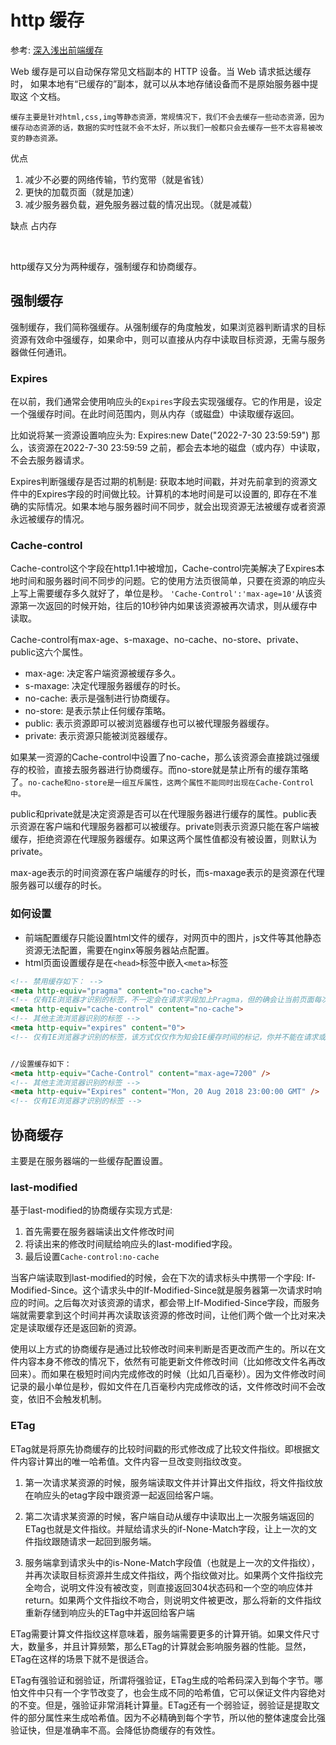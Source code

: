 # http 缓存

参考: [深入浅出前端缓存](https://mp.weixin.qq.com/s/9jgLM3xKhxWpHgmuW0uINQ)

Web 缓存是可以自动保存常见文档副本的 HTTP 设备。当 Web 请求抵达缓存时， 如果本地有“已缓存的”副本，就可以从本地存储设备而不是原始服务器中提取这 个文档。

`缓存主要是针对html,css,img等静态资源，常规情况下，我们不会去缓存一些动态资源，因为缓存动态资源的话，数据的实时性就不会不太好，所以我们一般都只会去缓存一些不太容易被改变的静态资源。`

优点

1. 减少不必要的网络传输，节约宽带（就是省钱）
2. 更快的加载页面（就是加速）
3. 减少服务器负载，避免服务器过载的情况出现。（就是减载）

缺点 占内存


<br>

http缓存又分为两种缓存，强制缓存和协商缓存。

## 强制缓存


强制缓存，我们简称强缓存。从强制缓存的角度触发，如果浏览器判断请求的目标资源有效命中强缓存，如果命中，则可以直接从内存中读取目标资源，无需与服务器做任何通讯。

### Expires

在以前，我们通常会使用响应头的`Expires`字段去实现强缓存。它的作用是，设定一个强缓存时间。在此时间范围内，则从内存（或磁盘）中读取缓存返回。

比如说将某一资源设置响应头为: Expires:new Date("2022-7-30 23:59:59")
那么，该资源在2022-7-30 23:59:59 之前，都会去本地的磁盘（或内存）中读取，不会去服务器请求。

Expires判断强缓存是否过期的机制是: 获取本地时间戳，并对先前拿到的资源文件中的Expires字段的时间做比较。计算机的本地时间是可以设置的, 即存在不准确的实际情况。如果本地与服务器时间不同步，就会出现资源无法被缓存或者资源永远被缓存的情况。

### Cache-control

Cache-control这个字段在http1.1中被增加，Cache-control完美解决了Expires本地时间和服务器时间不同步的问题。它的使用方法页很简单，只要在资源的响应头上写上需要缓存多久就好了，单位是秒。
`'Cache-Control':'max-age=10'`从该资源第一次返回的时候开始，往后的10秒钟内如果该资源被再次请求，则从缓存中读取。

Cache-control有max-age、s-maxage、no-cache、no-store、private、public这六个属性。

- max-age: 决定客户端资源被缓存多久。<br>
- s-maxage: 决定代理服务器缓存的时长。<br>
- no-cache: 表示是强制进行协商缓存。<br>
- no-store: 是表示禁止任何缓存策略。<br>
- public: 表示资源即可以被浏览器缓存也可以被代理服务器缓存。<br>
- private: 表示资源只能被浏览器缓存。<br>

如果某一资源的Cache-control中设置了no-cache，那么该资源会直接跳过强缓存的校验，直接去服务器进行协商缓存。而no-store就是禁止所有的缓存策略了。`no-cache和no-store是一组互斥属性，这两个属性不能同时出现在Cache-Control中。`

public和private就是决定资源是否可以在代理服务器进行缓存的属性。public表示资源在客户端和代理服务器都可以被缓存。private则表示资源只能在客户端被缓存，拒绝资源在代理服务器缓存。如果这两个属性值都没有被设置，则默认为private。

max-age表示的时间资源在客户端缓存的时长，而s-maxage表示的是资源在代理服务器可以缓存的时长。

### 如何设置

- 前端配置缓存只能设置html文件的缓存，对网页中的图片，js文件等其他静态资源无法配置，需要在nginx等服务器站点配置。
- html页面设置缓存是在`<head>`标签中嵌入`<meta>`标签
```html
<!-- 禁用缓存如下： -->
<meta http-equiv="pragma" content="no-cache">
<!-- 仅有IE浏览器才识别的标签，不一定会在请求字段加上Pragma，但的确会让当前页面每次都发新请求 -->
<meta http-equiv="cache-control" content="no-cache">
<!-- 其他主流浏览器识别的标签 -->
<meta http-equiv="expires" content="0">
<!-- 仅有IE浏览器才识别的标签，该方式仅仅作为知会IE缓存时间的标记，你并不能在请求或响应报文中找到Expires字段 -->


//设置缓存如下：
<meta http-equiv="Cache-Control" content="max-age=7200" />
<!-- 其他主流浏览器识别的标签 -->
<meta http-equiv="Expires" content="Mon, 20 Aug 2018 23:00:00 GMT" />
<!-- 仅有IE浏览器才识别的标签 -->
```

## 协商缓存

主要是在服务器端的一些缓存配置设置。

### last-modified


基于last-modified的协商缓存实现方式是:

1. 首先需要在服务器端读出文件修改时间
2. 将读出来的修改时间赋给响应头的last-modified字段。
3. 最后设置`Cache-control:no-cache`

当客户端读取到last-modified的时候，会在下次的请求标头中携带一个字段: If-Modified-Since。这个请求头中的If-Modified-Since就是服务器第一次请求时响应的时间。之后每次对该资源的请求，都会带上If-Modified-Since字段，而服务端就需要拿到这个时间并再次读取该资源的修改时间，让他们两个做一个比对来决定是读取缓存还是返回新的资源。

使用以上方式的协商缓存是通过比较修改时间来判断是否更改而产生的。所以在文件内容本身不修改的情况下，依然有可能更新文件修改时间（比如修改文件名再改回来）。而如果在极短时间内完成修改的时候（比如几百毫秒）。因为文件修改时间记录的最小单位是秒，假如文件在几百毫秒内完成修改的话，文件修改时间不会改变，依旧不会触发机制。


### ETag

ETag就是将原先协商缓存的比较时间戳的形式修改成了比较文件指纹。即根据文件内容计算出的唯一哈希值。文件内容一旦改变则指纹改变。

1. 第一次请求某资源的时候，服务端读取文件并计算出文件指纹，将文件指纹放在响应头的etag字段中跟资源一起返回给客户端。

2. 第二次请求某资源的时候，客户端自动从缓存中读取出上一次服务端返回的ETag也就是文件指纹。并赋给请求头的if-None-Match字段，让上一次的文件指纹跟随请求一起回到服务端。

3. 服务端拿到请求头中的is-None-Match字段值（也就是上一次的文件指纹），并再次读取目标资源并生成文件指纹，两个指纹做对比。如果两个文件指纹完全吻合，说明文件没有被改变，则直接返回304状态码和一个空的响应体并return。如果两个文件指纹不吻合，则说明文件被更改，那么将新的文件指纹重新存储到响应头的ETag中并返回给客户端

ETag需要计算文件指纹这样意味着，服务端需要更多的计算开销。如果文件尺寸大，数量多，并且计算频繁，那么ETag的计算就会影响服务器的性能。显然，ETag在这样的场景下就不是很适合。

ETag有强验证和弱验证，所谓将强验证，ETag生成的哈希码深入到每个字节。哪怕文件中只有一个字节改变了，也会生成不同的哈希值，它可以保证文件内容绝对的不变。但是，强验证非常消耗计算量。ETag还有一个弱验证，弱验证是提取文件的部分属性来生成哈希值。因为不必精确到每个字节，所以他的整体速度会比强验证快，但是准确率不高。会降低协商缓存的有效性。